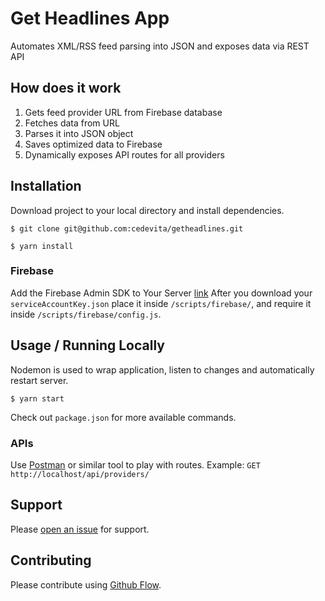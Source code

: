 # Get Headlines App

Automates XML/RSS feed parsing into JSON and exposes data via REST API

## How does it work

1. Gets feed provider URL from Firebase database
2. Fetches data from URL
3. Parses it into JSON object
4. Saves optimized data to Firebase
5. Dynamically exposes API routes for all providers

## Installation
Download project to your local directory and install dependencies.
```
$ git clone git@github.com:cedevita/getheadlines.git
```
```
$ yarn install
```

### Firebase
Add the Firebase Admin SDK to Your Server [link](https://firebase.google.com/docs/admin/setup)
After you download your `serviceAccountKey.json` place it inside `/scripts/firebase/`,
and require it inside `/scripts/firebase/config.js`.

## Usage / Running Locally
Nodemon is used to wrap application, listen to changes and automatically restart server.
```
$ yarn start
```
Check out `package.json` for more available commands.

### APIs
Use [Postman](https://www.getpostman.com/) or similar tool to play with routes. Example: `GET http://localhost/api/providers/`

## Support
Please [open an issue](https://github.com/cedevita/getheadlines/issues/new) for support.

## Contributing
Please contribute using [Github Flow](https://guides.github.com/introduction/flow/).

